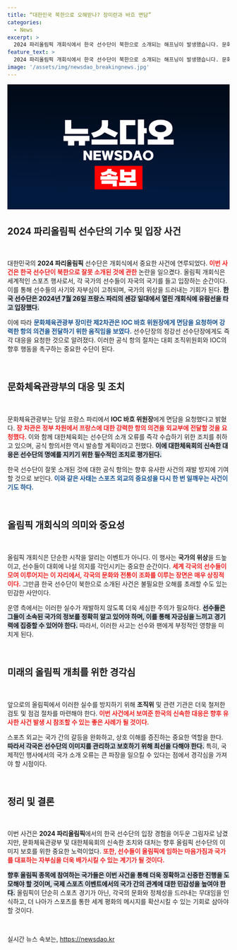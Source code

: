 ```yaml
---
title: “대한민국 북한으로 오해받나? 장미란과 바흐 면담”
categories:
  - News
excerpt: >
  2024 파리올림픽 개회식에서 한국 선수단이 북한으로 소개되는 해프닝이 발생했습니다. 문화체육관광부는 IOC 위원장과의 면담 요청 및 강력한 항의를 전하며 재발 방지를 촉구했습니다. 클릭하여 자세한 내용을 확인하세요!
feature_text: >
  2024 파리올림픽 개회식에서 한국 선수단이 북한으로 소개되는 해프닝이 발생했습니다. 문화체육관광부는 IOC 위원장과의 면담 요청 및 강력한 항의를 전하며 재발 방지를 촉구했습니다. 클릭하여 자세한 내용을 확인하세요!
image: '/assets/img/newsdao_breakingnews.jpg'
---
```


<p><img src="/assets/img/newsdao_breakingnews.jpg" alt="bookingtag 속보" /></p>

<h2 data-ke-size="size26">2024 파리올림픽 선수단의 기수 및 입장 사건</h2>

<p data-ke-size="size16">&nbsp;</p>

<p>대한민국의 <b>2024 파리올림픽</b> 선수단은 개회식에서 중요한 사건에 연루되었다. <b><span style="color: #ee2323;">이번 사건은 한국 선수단이 북한으로 잘못 소개된 것에 관한</span></b> 논란을 일으켰다. 올림픽 개회식은 세계적인 스포츠 행사로서, 각 국가의 선수들이 자국의 국기를 들고 입장하는 순간이다. 이를 통해 선수들의 사기와 자부심이 고취되며, 국가의 위상을 드러내는 기회가 된다. <b><span style="background-color: #21538527;">한국 선수단은 2024년 7월 26일 프랑스 파리의 센강 일대에서 열린 개회식에 유람선을 타고 입장했다.</span></b></p>

<p>이에 따라 <b><span style="color: #1a5490;">문화체육관광부 장미란 제2차관은 IOC 바흐 위원장에게 면담을 요청하며 강력한 항의 의견을 전달하기 위한 움직임을 보였다.</span></b> 선수단장의 정강선 선수단장에게도 즉각 대응을 요청한 것으로 알려졌다. 이러한 공식 항의 절차는 대회 조직위원회와 IOC의 향후 행동을 촉구하는 중요한 수단이 된다.</p>

<p data-ke-size="size16">&nbsp;</p>

<h2 data-ke-size="size26">문화체육관광부의 대응 및 조치</h2>

<p data-ke-size="size16">&nbsp;</p>

<p>문화체육관광부는 당일 프랑스 파리에서 <b>IOC 바흐 위원장</b>에게 면담을 요청했다고 밝혔다. <b><span style="color: #ee2323;">장 차관은 정부 차원에서 프랑스에 대한 강력한 항의 의견을 외교부에 전달할 것을 요청했다.</span></b> 이와 함께 대한체육회는 선수단의 소개 오류를 즉각 수습하기 위한 조치를 취하고 있으며, 공식 항의서한 역시 발송할 계획이라고 전했다. <b><span style="background-color: #21538527;">이에 대한체육회의 신속한 대응은 선수단의 명예를 지키기 위한 필수적인 조치로 평가된다.</span></b></p>

<p>한국 선수단이 잘못 소개된 것에 대한 공식 항의는 향후 유사한 사건의 재발 방지에 기여할 것으로 보인다. <b><span style="color: #1a5490;">이와 같은 사태는 스포츠 외교의 중요성을 다시 한 번 일깨우는 사건이기도 하다.</span></b></p>

<p data-ke-size="size16">&nbsp;</p>

<h2 data-ke-size="size26">올림픽 개회식의 의미와 중요성</h2>

<p data-ke-size="size16">&nbsp;</p>

<p>올림픽 개회식은 단순한 시작을 알리는 이벤트가 아니다. 이 행사는 <b>국가의 위상</b>을 드높이고, 선수들이 대회에 나설 의지를 각인시키는 중요한 순간이다. <b><span style="color: #ee2323;">세계 각국의 선수들이 모여 이루어지는 이 자리에서, 각국의 문화와 전통이 조화를 이루는 장면은 매우 상징적이다.</span></b> 그만큼 한국 선수단이 북한으로 소개된 사건은 불필요한 오해를 초래할 수도 있는 민감한 사안이다.</p>

<p>운영 측에서는 이러한 실수가 재발하지 않도록 더욱 세심한 주의가 필요하다. <b><span style="background-color: #21538527;">선수들은 그들이 소속된 국가의 정보를 정확히 알고 있어야 하며, 이를 통해 자긍심을 느끼고 경기력에 집중할 수 있어야 한다.</span></b> 따라서, 이러한 사고는 선수와 팬에게 부정적인 영향을 미치게 된다.</p>

<p data-ke-size="size16">&nbsp;</p>

<h2 data-ke-size="size26">미래의 올림픽 개최를 위한 경각심</h2>

<p data-ke-size="size16">&nbsp;</p>

<p>앞으로의 올림픽에서 이러한 실수를 방지하기 위해 <b>조직위</b> 및 관련 기관은 더욱 철저한 검토 및 점검 절차를 마련해야 한다. <b><span style="color: #ee2323;">이번 사건에서 보여준 한국의 신속한 대응은 향후 유사한 사건 발생 시 참조할 수 있는 좋은 사례가 될 것이다.</span></b></p>

<p>스포츠 외교는 국가 간의 갈등을 완화하고, 상호 이해를 증진하는 중요한 역할을 한다. <b><span style="background-color: #21538527;">따라서 각국은 선수단의 이미지를 관리하고 보호하기 위해 최선을 다해야 한다.</span></b> 특히, 국제적인 행사에서의 국가 소개 오류는 큰 파장을 일으킬 수 있다는 점에서 경각심을 가져야 할 시점이다.</p>

<p data-ke-size="size16">&nbsp;</p>

<h2 data-ke-size="size26">정리 및 결론</h2>

<p data-ke-size="size16">&nbsp;</p>

<p>이번 사건은 <b>2024 파리올림픽</b>에서의 한국 선수단의 입장 경험을 어두운 그림자로 남겼지만, 문화체육관광부 및 대한체육회의 신속한 조치와 대처는 향후 올림픽 선수단의 이미지 보호를 위한 중요한 노력이었다. <b><span style="color: #ee2323;">또한, 선수들이 올림픽에 임하는 마음가짐과 국가를 대표하는 자부심을 더욱 배가시킬 수 있는 계기가 될 것이다.</span></b></p>

<p><b><span style="background-color: #21538527;">향후 올림픽 종목에 참여하는 국가들은 이번 사건을 통해 더욱 정확하고 신중한 진행을 도모해야 할 것이며, 국제 스포츠 이벤트에서의 국가 간의 관계에 대한 민감성을 높여야 한다.</span></b> 올림픽이 단순히 스포츠 경기가 아닌, 각국의 문화와 정체성을 드러내는 무대임을 인식하고, 더 나아가 스포츠를 통한 세계 평화의 메시지를 확산시킬 수 있는 기회로 삼아야 할 것이다. </p>

<p data-ke-size="size16">&nbsp;</p>
실시간 뉴스 속보는, <a href="https://newsdao.kr" rel="dofollow">https://newsdao.kr</a>


